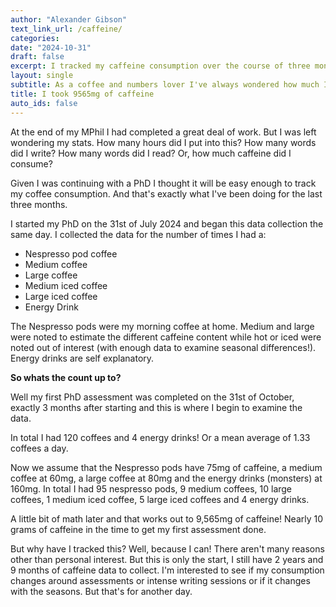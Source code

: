 ```yaml
---
author: "Alexander Gibson"
text_link_url: /caffeine/
categories:
date: "2024-10-31"
draft: false
excerpt: I tracked my caffeine consumption over the course of three months while completing my first PhD assessment. Here's how much I had.
layout: single
subtitle: As a coffee and numbers lover I've always wondered how much I have. So I set to find out.
title: I took 9565mg of caffeine
auto_ids: false
---
```

At the end of my MPhil I had completed a great deal of work. But I was left wondering my stats. How many hours did I put into this? How many words did I write? How many words did I read? Or, how much caffeine did I consume?

Given I was continuing with a PhD I thought it will be easy enough to track my coffee consumption. And that's exactly what I've been doing for the last three months.

I started my PhD on the 31st of July 2024 and began this data collection the same day. I collected the data for the number of times I had a:
- Nespresso pod coffee
- Medium coffee
- Large coffee
- Medium iced coffee
- Large iced coffee
- Energy Drink

The Nespresso pods were my morning coffee at home. Medium and large were noted to estimate the different caffeine content while hot or iced were noted out of interest (with enough data to examine seasonal differences!). Energy drinks are self explanatory. 

**So whats the count up to?**

Well my first PhD assessment was completed on the 31st of October, exactly 3 months after starting and this is where I begin to examine the data.

In total I had 120 coffees and 4 energy drinks! Or a mean average of 1.33 coffees a day.

Now we assume that the Nespresso pods have 75mg of caffeine, a medium coffee at 60mg, a large coffee at 80mg and the energy drinks (monsters) at 160mg. In total I had 95 nespresso pods, 9 medium coffees, 10 large coffees, 1 medium iced coffee, 5 large iced coffees and 4 energy drinks. 

A little bit of math later and that works out to 9,565mg of caffeine! Nearly 10 grams of caffeine in the time to get my first assessment done.

But why have I tracked this? Well, because I can! There aren't many reasons other than personal interest. But this is only the start, I still have 2 years and 9 months of caffeine data to collect. I'm interested to see if my consumption changes around assessments or intense writing sessions or if it changes with the seasons. But that's for another day.








